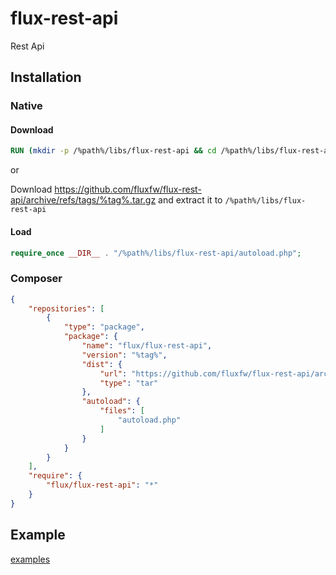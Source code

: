 # flux-rest-api

Rest Api

## Installation

### Native

#### Download

```dockerfile
RUN (mkdir -p /%path%/libs/flux-rest-api && cd /%path%/libs/flux-rest-api && wget -O - https://github.com/fluxfw/flux-rest-api/archive/refs/tags/%tag%.tar.gz | tar -xz --strip-components=1)
```

or

Download https://github.com/fluxfw/flux-rest-api/archive/refs/tags/%tag%.tar.gz and extract it to `/%path%/libs/flux-rest-api`

#### Load

```php
require_once __DIR__ . "/%path%/libs/flux-rest-api/autoload.php";
```

### Composer

```json
{
    "repositories": [
        {
            "type": "package",
            "package": {
                "name": "flux/flux-rest-api",
                "version": "%tag%",
                "dist": {
                    "url": "https://github.com/fluxfw/flux-rest-api/archive/refs/tags/%tag%.tar.gz",
                    "type": "tar"
                },
                "autoload": {
                    "files": [
                        "autoload.php"
                    ]
                }
            }
        }
    ],
    "require": {
        "flux/flux-rest-api": "*"
    }
}
```

## Example

[examples](examples)
